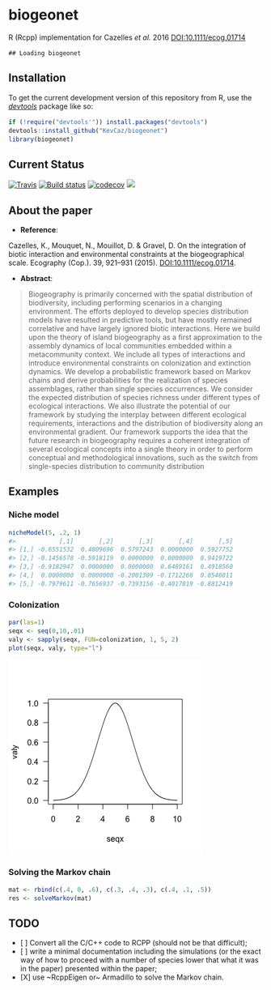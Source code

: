 biogeonet
=========

R (Rcpp) implementation for Cazelles *et al.* 2016 <DOI:10.1111/ecog.01714>

    ## Loading biogeonet

Installation
------------

To get the current development version of this repository from R, use the [*devtools*](http://cran.r-project.org/web/packages/devtools/index.html) package like so:

``` r
if (!require("devtools'")) install.packages("devtools")
devtools::install_github("KevCaz/biogeonet")
library(biogeonet)
```

Current Status
--------------

[![Travis](https://travis-ci.org/KevCaz/recruitR.svg?branch=master)](https://travis-ci.org/KevCaz/biogeonet) [![Build status](https://ci.appveyor.com/api/projects/status/sk3sbvusvcyy0at0?svg=true)](https://ci.appveyor.com/project/KevCaz/biogeonet/build/1.0.7) [![codecov](https://codecov.io/gh/KevCaz/biogeonet/branch/master/graphs/badge.svg)](https://codecov.io/gh/KevCaz/biogeonet) ![](https://img.shields.io/badge/licence-GPL%3E=2-8f10cb.svg)

About the paper
---------------

-   **Reference**:

Cazelles, K., Mouquet, N., Mouillot, D. & Gravel, D. On the integration of biotic interaction and environmental constraints at the biogeographical scale. Ecography (Cop.). 39, 921–931 (2015). [DOI:10.1111/ecog.01714](http://onlinelibrary.wiley.com/doi/10.1111/ecog.01714/abstract).

-   **Abstract**:

> Biogeography is primarily concerned with the spatial distribution of biodiversity, including performing scenarios in a changing environment. The efforts deployed to develop species distribution models have resulted in predictive tools, but have mostly remained correlative and have largely ignored biotic interactions. Here we build upon the theory of island biogeography as a first approximation to the assembly dynamics of local communities embedded within a metacommunity context. We include all types of interactions and introduce environmental constraints on colonization and extinction dynamics. We develop a probabilistic framework based on Markov chains and derive probabilities for the realization of species assemblages, rather than single species occurrences. We consider the expected distribution of species richness under different types of ecological interactions. We also illustrate the potential of our framework by studying the interplay between different ecological requirements, interactions and the distribution of biodiversity along an environmental gradient. Our framework supports the idea that the future research in biogeography requires a coherent integration of several ecological concepts into a single theory in order to perform conceptual and methodological innovations, such as the switch from single-species distribution to community distribution

Examples
--------

### Niche model

``` r
nicheModel(5, .2, 1)
#>            [,1]       [,2]       [,3]       [,4]       [,5]
#> [1,] -0.6551532  0.4809696  0.5797243  0.0000000  0.5927752
#> [2,] -0.1456578 -0.5918119  0.0000000  0.0000000  0.9419722
#> [3,] -0.9182947  0.0000000  0.0000000  0.6489161  0.4918560
#> [4,]  0.0000000  0.0000000 -0.2001309 -0.1712266  0.8546011
#> [5,] -0.7979611 -0.7656937 -0.7393156 -0.4017819 -0.8812419
```

### Colonization

``` r
par(las=1)
seqx <- seq(0,10,.01)
valy <- sapply(seqx, FUN=colonization, 1, 5, 2)
plot(seqx, valy, type="l")
```

![](inst/unnamed-chunk-3-1.png)

### Solving the Markov chain

``` r
mat <- rbind(c(.4, 0, .6), c(.3, .4, .3), c(.4, .1, .5))
res <- solveMarkov(mat)
```

TODO
----

-   \[ \] Convert all the C/C++ code to RCPP (should not be that difficult);
-   \[ \] write a minimal documentation including the simulations (or the exact way of how to proceed with a number of species lower that what it was in the paper) presented within the paper;
-   \[X\] use ~RcppEigen or~ Armadillo to solve the Markov chain.
